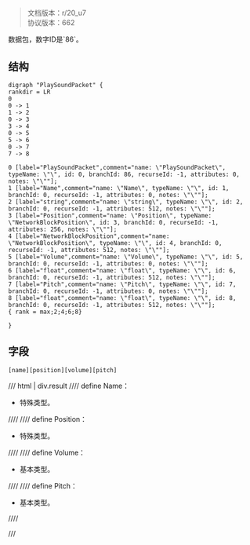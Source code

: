 # <!-- md:samp PlaySoundPacket -->

> 文档版本：r/20_u7<br/>协议版本：662

<!-- md:samp PlaySoundPacket -->数据包，数字ID是`86`。

## 结构

```viz
digraph "PlaySoundPacket" {
rankdir = LR
0
0 -> 1
1 -> 2
0 -> 3
3 -> 4
0 -> 5
5 -> 6
0 -> 7
7 -> 8

0 [label="PlaySoundPacket",comment="name: \"PlaySoundPacket\", typeName: \"\", id: 0, branchId: 86, recurseId: -1, attributes: 0, notes: \"\""];
1 [label="Name",comment="name: \"Name\", typeName: \"\", id: 1, branchId: 0, recurseId: -1, attributes: 0, notes: \"\""];
2 [label="string",comment="name: \"string\", typeName: \"\", id: 2, branchId: 0, recurseId: -1, attributes: 512, notes: \"\""];
3 [label="Position",comment="name: \"Position\", typeName: \"NetworkBlockPosition\", id: 3, branchId: 0, recurseId: -1, attributes: 256, notes: \"\""];
4 [label="NetworkBlockPosition",comment="name: \"NetworkBlockPosition\", typeName: \"\", id: 4, branchId: 0, recurseId: -1, attributes: 512, notes: \"\""];
5 [label="Volume",comment="name: \"Volume\", typeName: \"\", id: 5, branchId: 0, recurseId: -1, attributes: 0, notes: \"\""];
6 [label="float",comment="name: \"float\", typeName: \"\", id: 6, branchId: 0, recurseId: -1, attributes: 512, notes: \"\""];
7 [label="Pitch",comment="name: \"Pitch\", typeName: \"\", id: 7, branchId: 0, recurseId: -1, attributes: 0, notes: \"\""];
8 [label="float",comment="name: \"float\", typeName: \"\", id: 8, branchId: 0, recurseId: -1, attributes: 512, notes: \"\""];
{ rank = max;2;4;6;8}

}

```

## 字段

```title='PlaySoundPacket'
[name][position][volume][pitch]
```

/// html | div.result
//// define
Name：[<!-- md:samp string -->](../types/string.md)

- 特殊类型。


////
//// define
Position：[<!-- md:samp NetworkBlockPosition -->](../types/networkblockposition.md)

- 特殊类型。


////
//// define
Volume：<!-- md:samp float -->

- 基本类型。


////
//// define
Pitch：<!-- md:samp float -->

- 基本类型。


////

///

